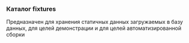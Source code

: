 ### Каталог fixtures

Предназначен для хранения статичных данных загружаемых в базу данных, для целей демонстрации и для целей автоматизированной сборки

